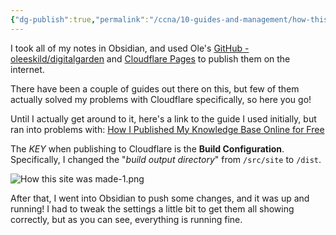 ```yaml
---
{"dg-publish":true,"permalink":"/ccna/10-guides-and-management/how-this-site-was-made/"}
---
```


I took all of my notes in Obsidian, and used Ole's [GitHub - oleeskild/digitalgarden](https://github.com/oleeskild/digitalgarden) and [Cloudflare Pages](https://pages.cloudflare.com/) to publish them on the internet.

There have been a couple of guides out there on this, but few of them actually solved my problems with Cloudflare specifically, so here you go!

Until I actually get around to it, here's a link to the guide I used initially, but ran into problems with: [How I Published My Knowledge Base Online for Free](https://sharaf.cc/40-49-toolbox/40-note-taking/40-01-obsidian/guides/publish-obsidian-vault-for-free/)

The *KEY* when publishing to Cloudflare is the **Build Configuration**. Specifically, I changed the "_build output directory_" from `/src/site` to `/dist`.

![How this site was made-1.png](/img/user/Attachments/How%20this%20site%20was%20made-1.png)

After that, I went into Obsidian to push some changes, and it was up and running! I had to tweak the settings a little bit to get them all showing correctly, but as you can see, everything is running fine.
